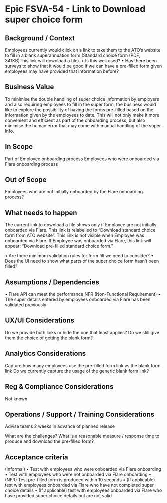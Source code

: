 # Epic FSVA-54 - Link to Download super choice form
 
## Background / Context

Employees currently would click on a link to take them to the ATO’s website to fill in a blank superannuation form (Standard choice form (PDF, 341KB)This link will download a file).
•	Is this well used?
•	Has there been surveys to show that it would be good if we can have a pre-filled form given employees may have provided that information before?
 
## Business Value

To minimise the double handling of super choice information by employers and also requiring employees to fill in the super form, the business would like to explore the possibility of having the forms pre-filled based on the information given by the employees to date.
This will not only make it more convenient and efficient as part of the onboarding process, but also minimise the human error that may come with manual handling of the super info.
 
## In Scope

Part of Employee onboarding process
Employees who were onboarded via Flare onboarding process
 
## Out of Scope

Employees who are not initially onboarded by the Flare onboarding process?
 
## What needs to happen

The current link to download a file shows only if Employee are not initially onboarded via Flare.  This link is relabelled to “Download standard choice form from ATO website”.  This link is not visible when Employee was onboarded via Flare.
If Employee was onboarded via Flare, this link will appear: “Download pre-filled standard choice form.”
 
•	Are there minimum validation rules for form fill we need to consider?
•	Does the UI need to show what parts of the super choice form hasn’t been filled?
 
## Assumptions / Dependencies

•	Flare API can meet the performance NFR (Non-Functional Requirement)
•	The super details entered by employees onboarded via Flare has been validated previously
 
## UX/UI Considerations

Do we provide both links or hide the one that least applies?  Do we still give them the choice of getting the blank form?
 
## Analytics Considerations

Capture how many employees use the pre-filled form link vs the blank form link
Do we currently capture the usage of the generic blank form link?
 
## Reg & Compliance Considerations

Not known
 
## Operations / Support / Training Considerations

Advise teams 2 weeks in advance of planned release
 
What are the challenges?
What is a reasonable measure / response time to produce and download the pre-filled form?
 
## Acceptance criteria
(Informal)
•	Test with employees who were onboarded via Flare onboarding
•	Test with employees who were not onboarded via Flare onboarding
•	(NFR) Test pre-filled form is produced within 10 seconds
•	(If applicable) test with employees onboarded via Flare who have not completed super choice details
•	(If applicable) test with employees onboarded via Flare who have provided super choice details but are not valid
 
 
